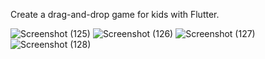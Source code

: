 
Create a drag-and-drop game for kids with Flutter.

![Screenshot (125)](https://user-images.githubusercontent.com/70236162/143399307-b252dbcf-d179-43e1-8111-4561ce2105ec.png)
![Screenshot (126)](https://user-images.githubusercontent.com/70236162/143399314-896dd53d-48e3-4127-9ec0-b6ff8d30bcc2.png)
![Screenshot (127)](https://user-images.githubusercontent.com/70236162/143399318-ef1bebc1-5d69-4411-ac51-e1e3a7984def.png)
![Screenshot (128)](https://user-images.githubusercontent.com/70236162/143399321-e7d78217-4e62-4f45-a727-bee43bb2c999.png)

